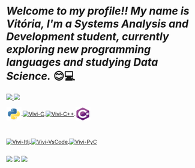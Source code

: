 # _Welcome to my profile!! My name is Vitória, I'm a Systems Analysis and Development student, currently exploring new programming languages and studying Data Science._ 😊💻

<div>
  <a href="https://github.com/vitoriaslv0">
  <img height="180em" src="https://github-readme-stats.vercel.app/api?username=vitoriaslv0&show_icons=true&theme=rose&include_all_commits=true&count_private=true"/>
  <img height="180em" src="https://github-readme-stats.vercel.app/api/top-langs/?username=vitoriaslv0&layout=compact&langs_count=16&theme=onedark"/>
</div> 
<div style="display: inline_block"><br>
  <img align="center" alt="Vivi-Python" height="35" width="40" src="https://raw.githubusercontent.com/devicons/devicon/master/icons/python/python-original.svg">
  <img align="center" alt="Vivi-C" height="35" width="40" src="https://cdn.jsdelivr.net/gh/devicons/devicon@latest/icons/c/c-original.svg">
  <img align="center" alt="Vivi-C++" height="35" width="40" src="https://cdn.jsdelivr.net/gh/devicons/devicon@latest/icons/cplusplus/cplusplus-original.svg">        
  <img align="center" alt="Vivi-Csharp" height="35" width="40" src="https://raw.githubusercontent.com/devicons/devicon/master/icons/csharp/csharp-original.svg">          
</div>
  
## 

<div style="display: inline_block"><br>
  <img align="center" alt="Vivi-Itlj" height="35" width="40" src="https://cdn.jsdelivr.net/gh/devicons/devicon@latest/icons/intellij/intellij-original.svg">
  <img align="center" alt="Vivi-VsCode" height="35" width="40" src="https://cdn.jsdelivr.net/gh/devicons/devicon@latest/icons/vscode/vscode-original.svg" >
  <img align="center" alt="Vivi-PyC" height="35" width="40" src="https://cdn.jsdelivr.net/gh/devicons/devicon@latest/icons/pycharm/pycharm-original.svg" >
</div>
          
##

<div>
  <a href="https://instagram.com/vitoriaslv.21" target="_blank"><img src="https://img.shields.io/badge/-Instagram-%23E4405F?style=for-the-badge&logo=instagram&logoColor=white" target="_blank"></a> 
  <a href = "mailto:vitoriaslv.21@gmail.com"><img src="https://img.shields.io/badge/-Gmail-%23333?style=for-the-badge&logo=gmail&logoColor=white" target="_blank"></a>
  <a href="https://www.linkedin.com/in/vitória-da-silva-azevedo-1a5a46319/" target="_blank"><img src="https://img.shields.io/badge/-LinkedIn-%230077B5?style=for-the-badge&logo=linkedin&logoColor=white" target="_blank"></a>  
</div>

